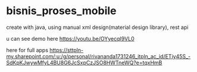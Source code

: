 # bisnis_proses_mobile

create with java, using manual xml design(material design library), rest api

u can see demo here https://youtu.be/OYyecqI9VL0

here for full apps https://sttpln-my.sharepoint.com/:u:/g/personal/rivananda1731246_itpln_ac_id/ETiy45S_-SdKpKJwywMfyL4BU8G6JcSxpCzJSO8HWTneWQ?e=tqxHmB
